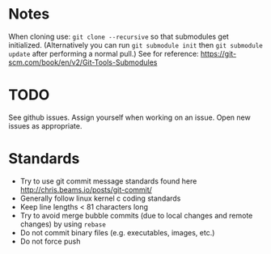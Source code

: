 # Notes
When cloning use: `git clone --recursive` so that submodules get initialized.
(Alternatively you can run `git submodule init` then `git submodule update`
after performing a normal pull.)
See for reference: https://git-scm.com/book/en/v2/Git-Tools-Submodules

# TODO
See github issues. Assign yourself when working on an issue. Open new issues as
appropriate.

# Standards
- Try to use git commit message standards found here
  http://chris.beams.io/posts/git-commit/
- Generally follow linux kernel c coding standards
- Keep line lengths < 81 characters long
- Try to avoid merge bubble commits (due to local changes and remote changes) by using `rebase`
- Do not commit binary files (e.g. executables, images, etc.)
- Do not force push
